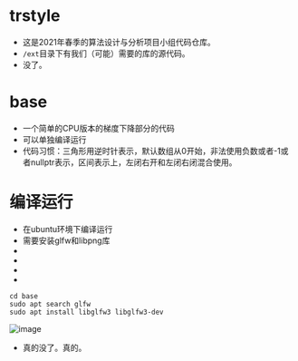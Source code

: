 # trstyle
* 这是2021年春季的算法设计与分析项目小组代码仓库。
* `/ext`目录下有我们（可能）需要的库的源代码。
* 没了。
# base
* 一个简单的CPU版本的梯度下降部分的代码
* 可以单独编译运行
* 代码习惯：三角形用逆时针表示，默认数组从0开始，非法使用负数或者-1或者nullptr表示，区间表示上，左闭右开和左闭右闭混合使用。
# 编译运行
* 在ubuntu环境下编译运行
* 需要安装glfw和libpng库
* 
* 
* 
*
```
cd base
sudo apt search glfw
sudo apt install libglfw3 libglfw3-dev
``` 
![image](https://user-images.githubusercontent.com/57523722/123102510-b64aaf80-d467-11eb-94f6-5d0d529a9a20.png)
































































* 真的没了。真的。
